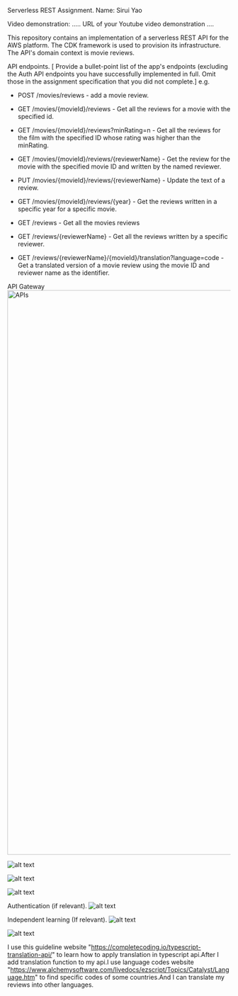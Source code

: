 Serverless REST Assignment.
Name: Sirui Yao

Video demonstration: ..... URL of your Youtube video demonstration ....

This repository contains an implementation of a serverless REST API for the AWS platform. The CDK framework is used to provision its infrastructure. The API's domain context is movie reviews.

API endpoints.
[ Provide a bullet-point list of the app's endpoints (excluding the Auth API endpoints you have successfully implemented in full. Omit those in the assignment specification that you did not complete.] e.g.

+ POST /movies/reviews - add a movie review.

+ GET /movies/{movieId}/reviews - Get all the reviews for a movie with the specified id.

+ GET /movies/{movieId}/reviews?minRating=n - Get all the reviews for the film with the specified ID whose rating was higher than the minRating.

+ GET /movies/{movieId}/reviews/{reviewerName} - Get the review for the movie with the specified movie ID and written by the named reviewer.

+ PUT /movies/{movieId}/reviews/{reviewerName} - Update the text of a review.

+ GET /movies/{movieId}/reviews/{year} - Get the reviews written in a specific year for a specific movie.

+ GET /reviews - Get all the movies reviews

+ GET /reviews/{reviewerName} - Get all the reviews written by a specific reviewer.

+ GET /reviews/{reviewerName}/{movieId}/translation?language=code - Get a translated version of a movie review using the movie ID and reviewer name as the identifier.

API Gateway
<img width="1275" alt="APIs" src="https://github.com/SIRUI125/serverless-assignment1/assets/144785434/c2803764-d540-4152-8c5d-7f314630664b">


![alt text](<API Gateway1.png>)

![alt text](<API Gateway2.png>)

![alt text](<API Gateway3.png>)

Authentication (if relevant).
![alt text](Authentication.png)

Independent learning (If relevant).
![alt text](<Translation in Chinese.png>)

![alt text](<Translantion in French.png>)

I use this guideline website "https://completecoding.io/typescript-translation-api/" to learn how to apply translation in typescript api.After I add translation function to my api.I use language codes website "https://www.alchemysoftware.com/livedocs/ezscript/Topics/Catalyst/Language.htm" to find specific codes of some countries.And I can translate my reviews into other languages.


